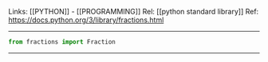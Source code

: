 Links: [[PYTHON]] - [[PROGRAMMING]]
Rel: [[python standard library]]
Ref: https://docs.python.org/3/library/fractions.html

--- 

```py
from fractions import Fraction
```

--- 
